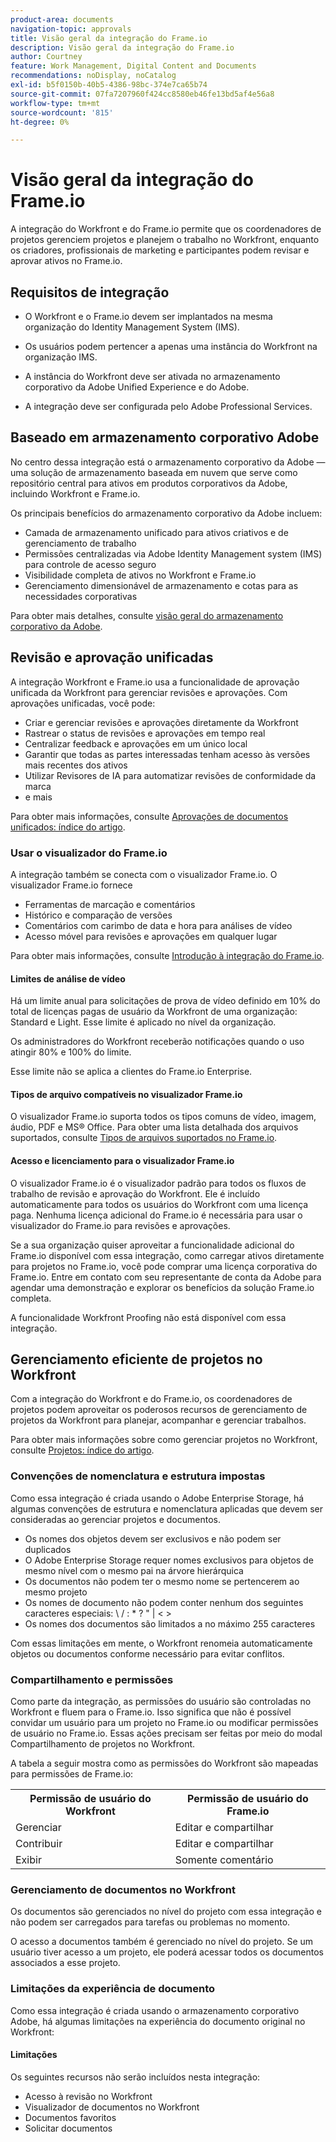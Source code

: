 ```yaml
---
product-area: documents
navigation-topic: approvals
title: Visão geral da integração do Frame.io
description: Visão geral da integração do Frame.io
author: Courtney
feature: Work Management, Digital Content and Documents
recommendations: noDisplay, noCatalog
exl-id: b5f0150b-40b5-4386-98bc-374e7ca65b74
source-git-commit: 07fa7207960f424cc8580eb46fe13bd5af4e56a8
workflow-type: tm+mt
source-wordcount: '815'
ht-degree: 0%

---
```


# Visão geral da integração do Frame.io

A integração do Workfront e do Frame.io permite que os coordenadores de projetos gerenciem projetos e planejem o trabalho no Workfront, enquanto os criadores, profissionais de marketing e participantes podem revisar e aprovar ativos no Frame.io.

## Requisitos de integração

* O Workfront e o Frame.io devem ser implantados na mesma organização do Identity Management System (IMS).

* Os usuários podem pertencer a apenas uma instância do Workfront na organização IMS.

* A instância do Workfront deve ser ativada no armazenamento corporativo da Adobe Unified Experience e do Adobe.

* A integração deve ser configurada pelo Adobe Professional Services.


## Baseado em armazenamento corporativo Adobe

No centro dessa integração está o armazenamento corporativo da Adobe — uma solução de armazenamento baseada em nuvem que serve como repositório central para ativos em produtos corporativos da Adobe, incluindo Workfront e Frame.io. <!--, and Creative Cloud.-->

Os principais benefícios do armazenamento corporativo da Adobe incluem:

* Camada de armazenamento unificado para ativos criativos e de gerenciamento de trabalho
* Permissões centralizadas via Adobe Identity Management system (IMS) para controle de acesso seguro
* Visibilidade completa de ativos no Workfront e Frame.io <!--, and Creative Cloud apps -->
* Gerenciamento dimensionável de armazenamento e cotas para as necessidades corporativas

Para obter mais detalhes, consulte [visão geral do armazenamento corporativo da Adobe](/help/quicksilver/review-and-approve-work/esm-overview.md).

## Revisão e aprovação unificadas

A integração Workfront e Frame.io usa a funcionalidade de aprovação unificada da Workfront para gerenciar revisões e aprovações. Com aprovações unificadas, você pode:

* Criar e gerenciar revisões e aprovações diretamente da Workfront
* Rastrear o status de revisões e aprovações em tempo real
* Centralizar feedback e aprovações em um único local
* Garantir que todas as partes interessadas tenham acesso às versões mais recentes dos ativos
* Utilizar Revisores de IA para automatizar revisões de conformidade da marca
* e mais

Para obter mais informações, consulte [Aprovações de documentos unificados: índice do artigo](/help/quicksilver/review-and-approve-work/document-reviews-and-approvals/document-reviews-and-approvals.md).


### Usar o visualizador do Frame.io

A integração também se conecta com o visualizador Frame.io. O visualizador Frame.io fornece

* Ferramentas de marcação e comentários
* Histórico e comparação de versões
* Comentários com carimbo de data e hora para análises de vídeo
* Acesso móvel para revisões e aprovações em qualquer lugar

Para obter mais informações, consulte [Introdução à integração do Frame.io](/help/quicksilver/review-and-approve-work/native-integrations/frame-io/get-started-with-frame-integration.md).

#### Limites de análise de vídeo

Há um limite anual para solicitações de prova de vídeo definido em 10% do total de licenças pagas de usuário da Workfront de uma organização: Standard e Light. Esse limite é aplicado no nível da organização.

Os administradores do Workfront receberão notificações quando o uso atingir 80% e 100% do limite.

Esse limite não se aplica a clientes do Frame.io Enterprise.

#### Tipos de arquivo compatíveis no visualizador Frame.io

O visualizador Frame.io suporta todos os tipos comuns de vídeo, imagem, áudio, PDF e MS® Office. Para obter uma lista detalhada dos arquivos suportados, consulte [Tipos de arquivos suportados no Frame.io](https://help.frame.io/en/articles/9436564-supported-file-types-on-frame-io).

#### Acesso e licenciamento para o visualizador Frame.io

O visualizador Frame.io é o visualizador padrão para todos os fluxos de trabalho de revisão e aprovação do Workfront. Ele é incluído automaticamente para todos os usuários do Workfront com uma licença paga. Nenhuma licença adicional do Frame.io é necessária para usar o visualizador do Frame.io para revisões e aprovações.

Se a sua organização quiser aproveitar a funcionalidade adicional do Frame.io disponível com essa integração, como carregar ativos diretamente para projetos no Frame.io, você pode comprar uma licença corporativa do Frame.io. Entre em contato com seu representante de conta da Adobe para agendar uma demonstração e explorar os benefícios da solução Frame.io completa.

A funcionalidade Workfront Proofing não está disponível com essa integração.

## Gerenciamento eficiente de projetos no Workfront

Com a integração do Workfront e do Frame.io, os coordenadores de projetos podem aproveitar os poderosos recursos de gerenciamento de projetos da Workfront para planejar, acompanhar e gerenciar trabalhos.

Para obter mais informações sobre como gerenciar projetos no Workfront, consulte [Projetos: índice do artigo](/help/quicksilver/manage-work/projects/create-projects/create-project.md).

### Convenções de nomenclatura e estrutura impostas

Como essa integração é criada usando o Adobe Enterprise Storage, há algumas convenções de estrutura e nomenclatura aplicadas que devem ser consideradas ao gerenciar projetos e documentos.

* Os nomes dos objetos devem ser exclusivos e não podem ser duplicados
* O Adobe Enterprise Storage requer nomes exclusivos para objetos de mesmo nível com o mesmo pai na árvore hierárquica
* Os documentos não podem ter o mesmo nome se pertencerem ao mesmo projeto
* Os nomes de documento não podem conter nenhum dos seguintes caracteres especiais: \ / : * ? &quot; | &lt; >
* Os nomes dos documentos são limitados a no máximo 255 caracteres

Com essas limitações em mente, o Workfront renomeia automaticamente objetos ou documentos conforme necessário para evitar conflitos.

### Compartilhamento e permissões

Como parte da integração, as permissões do usuário são controladas no Workfront e fluem para o Frame.io. Isso significa que não é possível convidar um usuário para um projeto no Frame.io ou modificar permissões de usuário no Frame.io. Essas ações precisam ser feitas por meio do modal Compartilhamento de projetos no Workfront.

A tabela a seguir mostra como as permissões do Workfront são mapeadas para permissões de Frame.io:

<table>
<tr>
<th>Permissão de usuário do Workfront</th>
<th>Permissão de usuário do Frame.io</th>
</tr>
<tr>
<td>Gerenciar</td>
<td>Editar e compartilhar</td>
</tr>
<tr>
<td>Contribuir</td>
<td>Editar e compartilhar</td>
</tr>
<tr>
<td>Exibir</td>
<td>Somente comentário</td>
</tr>
</table>



### Gerenciamento de documentos no Workfront

Os documentos são gerenciados no nível do projeto com essa integração e não podem ser carregados para tarefas ou problemas no momento.

O acesso a documentos também é gerenciado no nível do projeto. Se um usuário tiver acesso a um projeto, ele poderá acessar todos os documentos associados a esse projeto.

### Limitações da experiência de documento

Como essa integração é criada usando o armazenamento corporativo Adobe, há algumas limitações na experiência do documento original no Workfront:

#### Limitações

Os seguintes recursos não serão incluídos nesta integração:

<!--* External document providers-->
* Acesso à revisão no Workfront
* Visualizador de documentos no Workfront
* Documentos favoritos
* Solicitar documentos


<!--#### Temporary limitations

For now, the following capabilities are not available:

* Send documents to Adobe Experience Manager Assets
* Multi-stage approvals
* Upload documents to comments or updates in Workfront
* Upload documents to tasks or issues in Workfront-->
